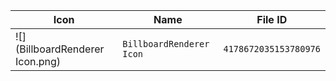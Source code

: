 | Icon | Name | File ID |
| ---  | ---  | ---     |
| ![](BillboardRenderer Icon.png) | `BillboardRenderer Icon` | `4178672035153780976` |
